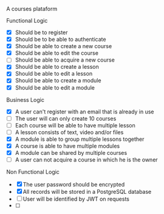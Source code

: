 A courses plataform

Functional Logic
- [x] Should be to register
- [x] Should be to be able to authenticate
- [x] Should be able to create a new course
- [x] Should be able to edit the course
- [ ] Should be able to acquire a new course
- [x] Should be able to create a lesson
- [x] Should be able to edit a lesson
- [x] Should be able to create a module
- [x] Should be able to edit a module

Business Logic
- [x] A user can't register with an email that is already in use
- [ ] The user will can only create 10 courses
- [ ] Each course will be able to have multiple lesson
- [ ] A lesson consists of text, video and/or files
- [x] A module is able to group multiple lessons together
- [x] A course is able to have multiple modules
- [x] A module can be shared by multiple courses
- [ ] A user can not acquire a course in which he is the owner

Non Functional Logic
- [x] The user password should be encrypted
- [x] All records will be stored in a PostgreSQL database
- [ ] User will be identified by JWT on requests
- [ ]
